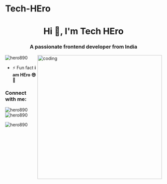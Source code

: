 # Tech-HEro
<h1 align="center">Hi 👋, I'm Tech HEro</h1>
<h3 align="center">A passionate frontend developer from India</h3>

<img align="right" alt="coding" width="400" src="https://user-images.githubusercontent.com/55389276/140866485-8fb1c876-9a8f-4d6a-98dc-08c4981eaf70.gif">

<p align="left"> <img src="https://komarev.com/ghpvc/?username=hero890&label=Profile%20views&color=0e75b6&style=flat" alt="hero890" /> </p>

- ⚡ Fun fact **i am HEro 😎🤣**

<h3 align="left">Connect with me:</h3>
<p align="left">
</p>

<p><img align="left" src="https://github-readme-stats.vercel.app/api/top-langs?username=hero890&show_icons=true&locale=en&layout=compact" alt="hero890" /></p>

<p>&nbsp;<img align="center" src="https://github-readme-stats.vercel.app/api?username=hero890&show_icons=true&locale=en" alt="hero890" /></p>

<p><img align="center" src="https://github-readme-streak-stats.herokuapp.com/?user=hero890&" alt="hero890" /></p>
